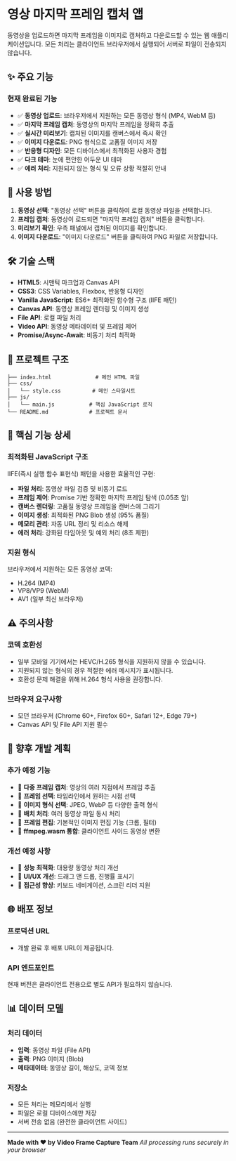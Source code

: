 # 영상 마지막 프레임 캡처 앱

동영상을 업로드하면 마지막 프레임을 이미지로 캡처하고 다운로드할 수 있는 웹 애플리케이션입니다. 모든 처리는 클라이언트 브라우저에서 실행되어 서버로 파일이 전송되지 않습니다.

## ✨ 주요 기능

### 현재 완료된 기능
- ✅ **동영상 업로드**: 브라우저에서 지원하는 모든 동영상 형식 (MP4, WebM 등)
- ✅ **마지막 프레임 캡처**: 동영상의 마지막 프레임을 정확히 추출
- ✅ **실시간 미리보기**: 캡처된 이미지를 캔버스에서 즉시 확인
- ✅ **이미지 다운로드**: PNG 형식으로 고품질 이미지 저장
- ✅ **반응형 디자인**: 모든 디바이스에서 최적화된 사용자 경험
- ✅ **다크 테마**: 눈에 편안한 어두운 UI 테마
- ✅ **에러 처리**: 지원되지 않는 형식 및 오류 상황 적절히 안내

## 🚀 사용 방법

1. **동영상 선택**: "동영상 선택" 버튼을 클릭하여 로컬 동영상 파일을 선택합니다.
2. **프레임 캡처**: 동영상이 로드되면 "마지막 프레임 캡처" 버튼을 클릭합니다.
3. **미리보기 확인**: 우측 패널에서 캡처된 이미지를 확인합니다.
4. **이미지 다운로드**: "이미지 다운로드" 버튼을 클릭하여 PNG 파일로 저장합니다.

## 🛠 기술 스택

- **HTML5**: 시맨틱 마크업과 Canvas API
- **CSS3**: CSS Variables, Flexbox, 반응형 디자인
- **Vanilla JavaScript**: ES6+ 최적화된 함수형 구조 (IIFE 패턴)
- **Canvas API**: 동영상 프레임 렌더링 및 이미지 생성
- **File API**: 로컬 파일 처리
- **Video API**: 동영상 메타데이터 및 프레임 제어
- **Promise/Async-Await**: 비동기 처리 최적화

## 📁 프로젝트 구조

```
├── index.html              # 메인 HTML 파일
├── css/
│   └── style.css          # 메인 스타일시트
├── js/
│   └── main.js           # 핵심 JavaScript 로직
└── README.md             # 프로젝트 문서
```

## 🎯 핵심 기능 상세

### 최적화된 JavaScript 구조
IIFE(즉시 실행 함수 표현식) 패턴을 사용한 효율적인 구현:

- **파일 처리**: 동영상 파일 검증 및 비동기 로드
- **프레임 제어**: Promise 기반 정확한 마지막 프레임 탐색 (0.05초 앞)
- **캔버스 렌더링**: 고품질 동영상 프레임을 캔버스에 그리기
- **이미지 생성**: 최적화된 PNG Blob 생성 (95% 품질)
- **메모리 관리**: 자동 URL 정리 및 리소스 해제
- **에러 처리**: 강화된 타임아웃 및 예외 처리 (8초 제한)

### 지원 형식
브라우저에서 지원하는 모든 동영상 코덱:
- H.264 (MP4)
- VP8/VP9 (WebM)
- AV1 (일부 최신 브라우저)

## ⚠️ 주의사항

### 코덱 호환성
- 일부 모바일 기기에서는 HEVC/H.265 형식을 지원하지 않을 수 있습니다.
- 지원되지 않는 형식의 경우 적절한 에러 메시지가 표시됩니다.
- 호환성 문제 해결을 위해 H.264 형식 사용을 권장합니다.

### 브라우저 요구사항
- 모던 브라우저 (Chrome 60+, Firefox 60+, Safari 12+, Edge 79+)
- Canvas API 및 File API 지원 필수

## 🔮 향후 개발 계획

### 추가 예정 기능
- 🔄 **다중 프레임 캡처**: 영상의 여러 지점에서 프레임 추출
- 🔄 **프레임 선택**: 타임라인에서 원하는 시점 선택
- 🔄 **이미지 형식 선택**: JPEG, WebP 등 다양한 출력 형식
- 🔄 **배치 처리**: 여러 동영상 파일 동시 처리
- 🔄 **프레임 편집**: 기본적인 이미지 편집 기능 (크롭, 필터)
- 🔄 **ffmpeg.wasm 통합**: 클라이언트 사이드 동영상 변환

### 개선 예정 사항
- 🔄 **성능 최적화**: 대용량 동영상 처리 개선
- 🔄 **UI/UX 개선**: 드래그 앤 드롭, 진행률 표시기
- 🔄 **접근성 향상**: 키보드 네비게이션, 스크린 리더 지원

## 🌐 배포 정보

### 프로덕션 URL
- 개발 완료 후 배포 URL이 제공됩니다.

### API 엔드포인트
현재 버전은 클라이언트 전용으로 별도 API가 필요하지 않습니다.

## 📊 데이터 모델

### 처리 데이터
- **입력**: 동영상 파일 (File API)
- **출력**: PNG 이미지 (Blob)
- **메타데이터**: 동영상 길이, 해상도, 코덱 정보

### 저장소
- 모든 처리는 메모리에서 실행
- 파일은 로컬 디바이스에만 저장
- 서버 전송 없음 (완전한 클라이언트 사이드)

---

**Made with ❤️ by Video Frame Capture Team**
*All processing runs securely in your browser*